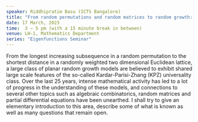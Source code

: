 ```yaml
---
speaker: Riddhipratim Basu (ICTS Bangalore)
title: "From random permutations and random matrices to random growth: an invitation to the fascinating mathematics of the KPZ universality class"
date: 17 March, 2023
time:  3 – 5 pm (with a 15 minute break in between)
venue: LH-1, Mathematics Department
series: "Eigenfunctions Seminar"
---
```


From the longest increasing subsequence in a random permutation to the shortest distance in a randomly
weighted two dimensional Euclidean lattice, a large class of planar random growth models are believed
to exhibit shared large scale features of the so-called Kardar-Parisi-Zhang (KPZ) universality class.
Over the last 25 years, intense mathematical activity has led to a lot of progress in the understanding
of these models, and connections to several other topics such as algebraic combinatorics, random matrices
and partial differential equations have been unearthed. I shall try to give an elementary introduction
to this area, describe some of what is known as well as many questions that remain open.
